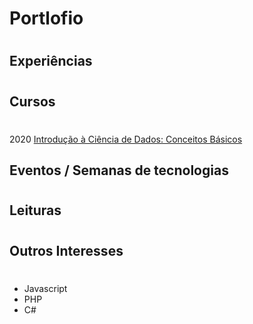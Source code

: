 # Portlofio
# 


## Experiências
#
## Cursos
#
2020 [Introdução à Ciência de Dados: Conceitos Básicos](./Certificados/Introdução_a_ciencia_de_dados_conceitos_basico.pdf)
## Eventos / Semanas de tecnologias
#
## Leituras
#
## Outros Interesses
#
* Javascript
* PHP
* C#
